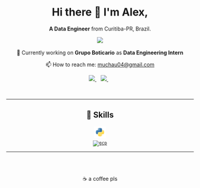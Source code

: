 <h1 align='center'>
  Hi there 👋 I'm Alex,
</h1>

<p align='center'>
  <strong>A Data Engineer</strong> from Curitiba-PR, Brazil.
</p>

<p align="center">
  <a href="#"><img src="https://github-readme-stats.vercel.app/api?username=alexmuchau&show_icons=true&count_private=true"></a>
</p>

<p align='center'>
  🔭 Currently working on <strong>Grupo Boticario</strong> as <strong>Data Engineering Intern</strong> 
</p>

<p align='center'>
  📫 How to reach me: <a href='mailto:muchau04@gmail.com'>muchau04@gmail.com</a>
</p>

<p align='center'>
  
  <a href="https://www.linkedin.com/in/alexmuchau/">
    <img src="https://img.shields.io/badge/linkedin-%230077B5.svg?&style=for-the-badge&logo=linkedin&logoColor=white" />
  </a>&nbsp;&nbsp;
  <a href="https://instagram.com/eualexmuchau">
    <img src="https://img.shields.io/badge/instagram-%23E4405F.svg?&style=for-the-badge&logo=instagram&logoColor=white" />        
  </a>&nbsp;&nbsp;
  
</p>
<br/>

----


<div align='center'>
  <h2>
    <strong>🚀 Skills</strong>
  </h2>
  
  <code ><img height="32" src="https://raw.githubusercontent.com/github/explore/80688e429a7d4ef2fca1e82350fe8e3517d3494d/topics/python/python.png" alt="Python"/></code>
  <code ><a href="https://cloud.google.com" target="_blank" rel="noreferrer"> <img height="32" width="32" src="https://www.vectorlogo.zone/logos/google_cloud/google_cloud-icon.svg" alt="gcp" width="40" height="40"/> </a></code>
</div>

---

<br/>
<br/>

<p align='center'>
  ☕ a coffee pls
</p>
